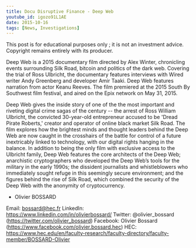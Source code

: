 ```yaml
---
title: Docu Disruptive Finance - Deep Web
youtube_id: igozo91L1AE
date: 2015-10-16
tags: [News, Investigations]
---
```


This post is for educational purposes only ; it is not an investment advice.
Copyright remains entirely with its producer.

Deep Web is a 2015 documentary film directed by Alex Winter, chronicling events surrounding Silk Road, bitcoin and politics of the dark web.
Covering the trial of Ross Ulbricht, the documentary features interviews with Wired writer Andy Greenberg and developer Amir Taaki. Deep Web features narration from actor Keanu Reeves. The film premiered at the 2015 South By Southwest film festival,  and aired on the Epix network on May 31, 2015. 

Deep Web gives the inside story of one of the the most important and riveting digital crime sagas of the century -- the arrest of Ross William Ulbricht, the convicted 30-year-old entrepreneur accused to be 'Dread Pirate Roberts,' creator and operator of online black market Silk Road. The film explores how the brightest minds and thought leaders behind the Deep Web are now caught in the crosshairs of the battle for control of a future inextricably linked to technology, with our digital rights hanging in the balance.
In addition to being the only film with exclusive access to the Ulbricht family, Deep Web features the core architects of the Deep Web; anarchistic cryptographers who developed the Deep Web’s tools for the military in the early 1990s; the dissident journalists and whistleblowers who immediately sought refuge in this seemingly secure environment; and the figures behind the rise of Silk Road, which combined the security of the Deep Web with the anonymity of cryptocurrency.

- Olivier BOSSARD

Email: <bossard@hec.fr>
LinkedIn: <https://www.linkedin.com/in/olivierbossard/>
Twitter: @olivier_bossard (<https://twitter.com/olivier_bossard>)
Facebook: Olivier Bossard (<https://www.facebook.com/olivier.bossard.hec>)
HEC: <https://www.hec.edu/en/faculty-research/faculty-directory/faculty-member/BOSSARD-Olivier>
